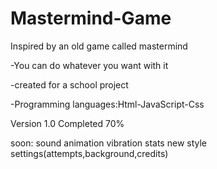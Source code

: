 # Mastermind-Game
 Inspired by an old game called mastermind

-You can do whatever you want with it

-created for a school project

-Programming languages:Html-JavaScript-Css

Version 1.0 
Completed 70%

soon:
sound
animation
vibration
stats
new style
settings(attempts,background,credits)
